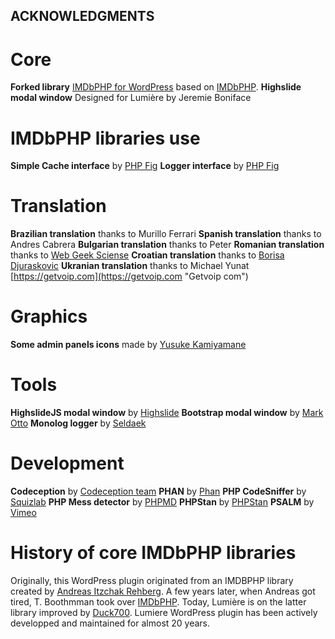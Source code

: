 ## ACKNOWLEDGMENTS

# Core
**Forked library** [IMDbPHP for WordPress](https://github.com/jcvignoli/imdbphp/ "IMDbPHP for WP GIT") based on [IMDbPHP](https://github.com/tboothman/imdbphp/ "IMDbPHP GIT").
**Highslide modal window** Designed for Lumière by Jeremie Boniface

# IMDbPHP libraries use
**Simple Cache interface** by [PHP Fig](https://github.com/php-fig/simple-cache "Psr Simple Cache GIT")
**Logger interface** by [PHP Fig](https://github.com/php-fig/log "Psr Log GIT")

# Translation
**Brazilian translation** thanks to Murillo Ferrari 
**Spanish translation** thanks to Andres Cabrera
**Bulgarian translation** thanks to Peter
**Romanian translation** thanks to [Web Geek Sciense](https://webhostinggeeks.com "Web Hosting Geeks")
**Croatian translation** thanks to [Borisa Djuraskovic](https://www.webhostinghub.com/ "Hub webhosting")
**Ukranian translation** thanks to Michael Yunat [https://getvoip.com](https://getvoip.com "Getvoip com")

# Graphics
**Some admin panels icons** made by [Yusuke Kamiyamane](https://p.yusukekamiyamane.com/ "Yusuke Kamiyamane homepage")

# Tools
**HighslideJS modal window** by [Highslide](https://highslide.com/ "Highslide website")
**Bootstrap modal window** by [Mark Otto](https://getbootstrap.com/ "Bootstrap website")
**Monolog logger** by [Seldaek](https://github.com/Seldaek/monolog/ "Monolog GIT")

# Development
**Codeception** by [Codeception team](https://codeception.com/ "Codeception website")
**PHAN** by [Phan](https://github.com/phan/phan/ "Phan GIT")
**PHP CodeSniffer** by [Squizlab](https://github.com/squizlabs/PHP_CodeSniffer "PHPCS GIT")
**PHP Mess detector** by [PHPMD](https://phpmd.org/ "PHPMD website")
**PHPStan** by [PHPStan](https://github.com/phpstan/phpstan "PHPStan GIT")
**PSALM** by [Vimeo](https://github.com/vimeo/psalm "Psalm GIT")

# History of core IMDbPHP libraries
Originally, this WordPress plugin originated from an IMDBPHP library created by [Andreas Itzchak Rehberg](https://izzy.rehbergs.info/ "Personal Websie"). A few years later, when Andreas got tired, T. Boothmman took over [IMDbPHP](https://github.com/tboothman/imdbphp/ "IMDbPHP GIT"). Today, Lumière is on the latter library improved by [Duck700](https://github.com/duck7000/imdbGraphQLPHP "IMDbGraphQLPHP GIT").
Lumiere WordPress plugin has been actively developped and maintained for almost 20 years.

